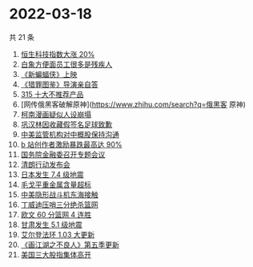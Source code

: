 # 2022-03-18

共 21 条

<!-- BEGIN ZHIHUSEARCH -->
<!-- 最后更新时间 Fri Mar 18 2022 13:09:16 GMT+0800 (China Standard Time) -->
1. [恒生科技指数大涨 20%](https://www.zhihu.com/search?q=恒生科技指数)
1. [白象方便面员工很多是残疾人](https://www.zhihu.com/search?q=白象)
1. [《新蝙蝠侠》上映](https://www.zhihu.com/search?q=新蝙蝠侠)
1. [《猎罪图鉴》导演亲自答](https://www.zhihu.com/search?q=猎罪图鉴)
1. [315 十大不推荐产品](https://www.zhihu.com/search?q=十大不推荐产品)
1. [网传俄黑客破解原神](https://www.zhihu.com/search?q=俄黑客 原神)
1. [柯南漫画疑似人设崩塌 ](https://www.zhihu.com/search?q=柯南)
1. [巩汉林因收藏假签名足球致歉](https://www.zhihu.com/search?q=巩汉林)
1. [中美监管机构对中概股保持沟通](https://www.zhihu.com/search?q=中美监管机构)
1. [b 站创作者激励暴跌最高达 90% ](https://www.zhihu.com/search?q=哔哩哔哩)
1. [国务院金融委召开专题会议](https://www.zhihu.com/search?q=国务院金融委)
1. [清朗行动发布会](https://www.zhihu.com/search?q=清朗行动)
1. [日本发生 7.4 级地震](https://www.zhihu.com/search?q=日本地震)
1. [毛戈平重金属含量超标](https://www.zhihu.com/search?q=毛戈平)
1. [中美隐形战斗机东海接触](https://www.zhihu.com/search?q=中美隐形战斗机)
1. [丁威迪压哨三分绝杀篮网](https://www.zhihu.com/search?q=篮网)
1. [欧文 60 分篮网 4 连胜](https://www.zhihu.com/search?q=篮网)
1. [甘肃发生 5.1 级地震](https://www.zhihu.com/search?q=甘肃地震)
1. [ 艾尔登法环 1.03 大更新](https://www.zhihu.com/search?q=艾尔登法环更新)
1. [《画江湖之不良人》第五季更新](https://www.zhihu.com/search?q=画江湖之不良人)
1. [美国三大股指集体高开](https://www.zhihu.com/search?q=美股大涨)
<!-- END ZHIHUSEARCH -->
